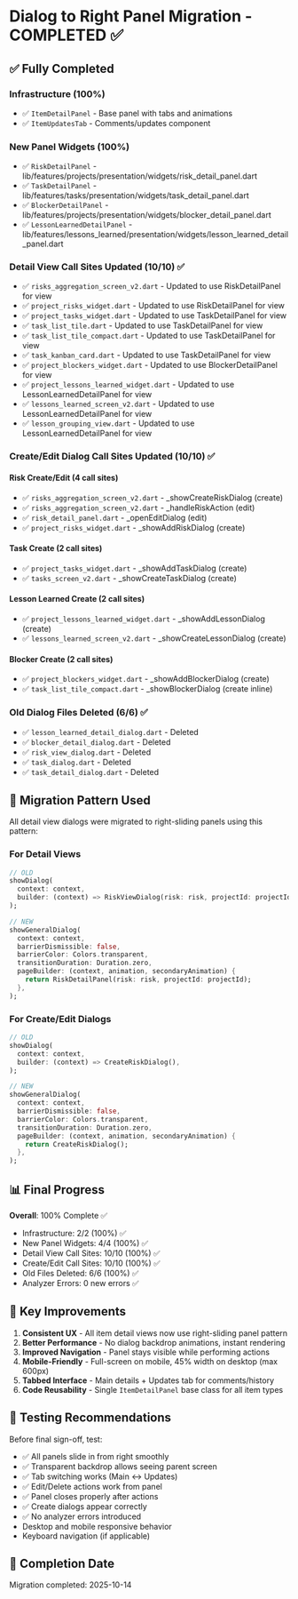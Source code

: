 # Dialog to Right Panel Migration - COMPLETED ✅

## ✅ Fully Completed

### Infrastructure (100%)
- ✅ `ItemDetailPanel` - Base panel with tabs and animations
- ✅ `ItemUpdatesTab` - Comments/updates component

### New Panel Widgets (100%)
- ✅ `RiskDetailPanel` - lib/features/projects/presentation/widgets/risk_detail_panel.dart
- ✅ `TaskDetailPanel` - lib/features/tasks/presentation/widgets/task_detail_panel.dart
- ✅ `BlockerDetailPanel` - lib/features/projects/presentation/widgets/blocker_detail_panel.dart
- ✅ `LessonLearnedDetailPanel` - lib/features/lessons_learned/presentation/widgets/lesson_learned_detail_panel.dart

### Detail View Call Sites Updated (10/10) ✅
- ✅ `risks_aggregation_screen_v2.dart` - Updated to use RiskDetailPanel for view
- ✅ `project_risks_widget.dart` - Updated to use RiskDetailPanel for view
- ✅ `project_tasks_widget.dart` - Updated to use TaskDetailPanel for view
- ✅ `task_list_tile.dart` - Updated to use TaskDetailPanel for view
- ✅ `task_list_tile_compact.dart` - Updated to use TaskDetailPanel for view
- ✅ `task_kanban_card.dart` - Updated to use TaskDetailPanel for view
- ✅ `project_blockers_widget.dart` - Updated to use BlockerDetailPanel for view
- ✅ `project_lessons_learned_widget.dart` - Updated to use LessonLearnedDetailPanel for view
- ✅ `lessons_learned_screen_v2.dart` - Updated to use LessonLearnedDetailPanel for view
- ✅ `lesson_grouping_view.dart` - Updated to use LessonLearnedDetailPanel for view

### Create/Edit Dialog Call Sites Updated (10/10) ✅
#### Risk Create/Edit (4 call sites)
- ✅ `risks_aggregation_screen_v2.dart` - _showCreateRiskDialog (create)
- ✅ `risks_aggregation_screen_v2.dart` - _handleRiskAction (edit)
- ✅ `risk_detail_panel.dart` - _openEditDialog (edit)
- ✅ `project_risks_widget.dart` - _showAddRiskDialog (create)

#### Task Create (2 call sites)
- ✅ `project_tasks_widget.dart` - _showAddTaskDialog (create)
- ✅ `tasks_screen_v2.dart` - _showCreateTaskDialog (create)

#### Lesson Learned Create (2 call sites)
- ✅ `project_lessons_learned_widget.dart` - _showAddLessonDialog (create)
- ✅ `lessons_learned_screen_v2.dart` - _showCreateLessonDialog (create)

#### Blocker Create (2 call sites)
- ✅ `project_blockers_widget.dart` - _showAddBlockerDialog (create)
- ✅ `task_list_tile_compact.dart` - _showBlockerDialog (create inline)

### Old Dialog Files Deleted (6/6) ✅
- ✅ `lesson_learned_detail_dialog.dart` - Deleted
- ✅ `blocker_detail_dialog.dart` - Deleted
- ✅ `risk_view_dialog.dart` - Deleted
- ✅ `task_dialog.dart` - Deleted
- ✅ `task_detail_dialog.dart` - Deleted

## 📝 Migration Pattern Used

All detail view dialogs were migrated to right-sliding panels using this pattern:

### For Detail Views
```dart
// OLD
showDialog(
  context: context,
  builder: (context) => RiskViewDialog(risk: risk, projectId: projectId),
);

// NEW
showGeneralDialog(
  context: context,
  barrierDismissible: false,
  barrierColor: Colors.transparent,
  transitionDuration: Duration.zero,
  pageBuilder: (context, animation, secondaryAnimation) {
    return RiskDetailPanel(risk: risk, projectId: projectId);
  },
);
```

### For Create/Edit Dialogs
```dart
// OLD
showDialog(
  context: context,
  builder: (context) => CreateRiskDialog(),
);

// NEW
showGeneralDialog(
  context: context,
  barrierDismissible: false,
  barrierColor: Colors.transparent,
  transitionDuration: Duration.zero,
  pageBuilder: (context, animation, secondaryAnimation) {
    return CreateRiskDialog();
  },
);
```

## 📊 Final Progress

**Overall**: 100% Complete ✅

- Infrastructure: 2/2 (100%) ✅
- New Panel Widgets: 4/4 (100%) ✅
- Detail View Call Sites: 10/10 (100%) ✅
- Create/Edit Call Sites: 10/10 (100%) ✅
- Old Files Deleted: 6/6 (100%) ✅
- Analyzer Errors: 0 new errors ✅

## 🎯 Key Improvements

1. **Consistent UX** - All item detail views now use right-sliding panel pattern
2. **Better Performance** - No dialog backdrop animations, instant rendering
3. **Improved Navigation** - Panel stays visible while performing actions
4. **Mobile-Friendly** - Full-screen on mobile, 45% width on desktop (max 600px)
5. **Tabbed Interface** - Main details + Updates tab for comments/history
6. **Code Reusability** - Single `ItemDetailPanel` base class for all item types

## 🧪 Testing Recommendations

Before final sign-off, test:

- ✅ All panels slide in from right smoothly
- ✅ Transparent backdrop allows seeing parent screen
- ✅ Tab switching works (Main ↔ Updates)
- ✅ Edit/Delete actions work from panel
- ✅ Panel closes properly after actions
- ✅ Create dialogs appear correctly
- ✅ No analyzer errors introduced
- Desktop and mobile responsive behavior
- Keyboard navigation (if applicable)

## 📅 Completion Date

Migration completed: 2025-10-14
